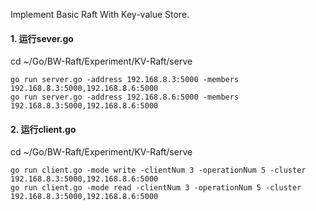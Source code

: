 Implement Basic Raft With Key-value Store.
#### 1. 运行sever.go
cd ~/Go/BW-Raft/Experiment/KV-Raft/serve
```shell script
go run server.go -address 192.168.8.3:5000 -members 192.168.8.3:5000,192.168.8.6:5000
go run server.go -address 192.168.8.6:5000 -members 192.168.8.3:5000,192.168.8.6:5000
```
#### 2. 运行client.go
cd ~/Go/BW-Raft/Experiment/KV-Raft/serve
```shell script
go run client.go -mode write -clientNum 3 -operationNum 5 -cluster 192.168.8.3:5000,192.168.8.6:5000 
go run client.go -mode read -clientNum 3 -operationNum 5 -cluster 192.168.8.3:5000,192.168.8.6:5000 
```